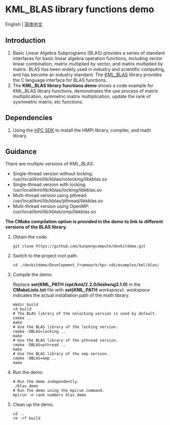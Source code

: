 # **KML_BLAS library functions demo**

English | [简体中文](README.md)

## Introduction

1. Basic Linear Algebra Subprograms (BLAS) provides a series of standard interfaces for basic linear algebra operation
   functions, including vector linear combination, matrix multiplied by vector, and matrix multiplied by matrix. BLAS
   has been widely used in industry and scientific computing, and has become an industry standard.
   The [KML_BLAS](https://www.hikunpeng.com/document/detail/en/kunpengaccel/math-lib/devg-kml/kunpengaccel_kml_16_0012.html)
   library provides the C language interface for BLAS functions.
2. The **KML_BLAS library functions demo** shows a code example for KML_BLAS library functions, demonstrates   the use process of matrix multiplication, symmetric matrix multiplication, update the rank of sysmmetric matrix, etc functions.

## Dependencies

1. Using the [HPC SDK](https://mirrors.huaweicloud.com/kunpeng/archive/Kunpeng_SDK/HPC/) to install the HMPI library, compiler, and math library.

## Guidance

There are multiple versions of KML_BLAS:
- Single-thread version without locking: /usr/local/kml/lib/kblas/nolocking/libkblas.so
- Single-thread version with locking: /usr/local/kml/lib/kblas/locking/libkblas.so
- Multi-thread version using pthread: /usr/local/kml/lib/kblas/pthread/libkblas.so
- Multi-thread version using OpenMP: /usr/local/kml/lib/kblas/omp/libkblas.so

**The CMake compilation option is provided in the demo to link to different versions of the BLAS library.**
1. Obtain the code.

   ```shell
   git clone https://github.com/kunpengcompute/devkitdemo.git
   ```

2. Switch to the project root path.

   ```shell
   cd ./devkitdemo/Development_framework/hpc-sdk/examples/kml/blas/
   ```

3. Compile the demo.

   Replace **set(KML_PATH /opt/kml/2.2.0/bisheng3.1.0)** in the **CMakeLists.txt** file with **set(KML_PATH** *workspace*). *workspace* indicates the actual installation path of the math library.

   ```shell
   mkdir build
   cd build
   # The BLAS library of the nolocking version is used by default.
   cmake ..
   make
   # Use the BLAS library of the locking version.
   cmake -DBLAS=locking ..
   make
   # Use the BLAS library of the pthread version.
   cmake -DBLAS=pthread ..
   make
   # Use the BLAS library of the omp version.
   cmake -DBLAS=omp ..
   make
   ```

4. Run the demo.

   ```shell
   # Run the demo independently.
   ./blas_demo
   # Run the demo using the mpirun command.
   mpirun -n rank numbers blas_demo
   ```

5. Clean up the demo.

   ```shell
   cd ..
   rm -rf build
   ```